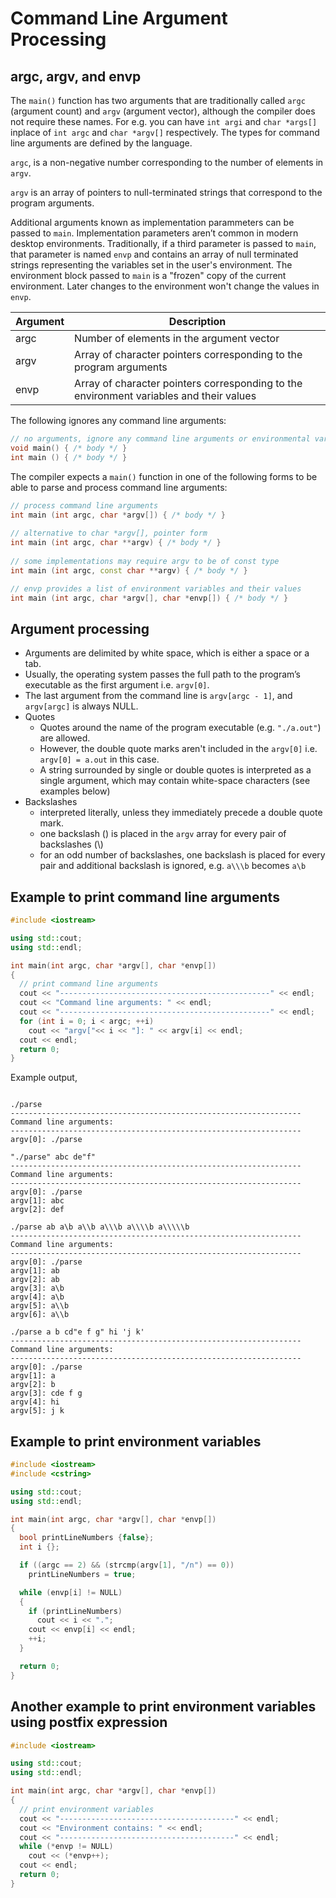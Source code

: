 # Command Line Argument Processing

## argc, argv, and envp
The ```main()``` function has two arguments that are traditionally called ```argc``` (argument count) and ```argv``` (argument vector), although the compiler does not require these names. For e.g. you can have ``int argi`` and ``char *args[]`` inplace of ``int argc`` and ``char *argv[]`` respectively. The types for command line arguments are defined by the language.  
 
 ``argc``, is a non-negative number corresponding to the number of elements in ``argv``.  
 
``argv`` is an array of pointers to null-terminated strings that correspond to the program arguments. 

Additional arguments known as implementation parammeters can be passed to ``main``. Implementation parameters aren’t common in modern desktop environments. Traditionally, if a third parameter is passed to ``main``, that parameter is named ``envp`` and contains an array of null terminated strings representing the variables set in the user's environment. The environment block passed to ``main`` is a "frozen" copy of the current environment. Later changes to the environment won't change the values in ``envp``.
 
| Argument | Description                                                                             |
|----------|-----------------------------------------------------------------------------------------|
| argc     | Number of elements in the argument vector                                               |
| argv     | Array of character pointers corresponding to the program arguments                      |
| envp     | Array of character pointers corresponding to the environment variables and their values |

The following ignores any command line arguments:

```C++
// no arguments, ignore any command line arguments or environmental variables
void main() { /* body */ } 
int main () { /* body */ }
```
The compiler expects a ```main()``` function in one of the following forms to be able to parse and process command line arguments:

```C++
// process command line arguments
int main (int argc, char *argv[]) { /* body */ }
 
// alternative to char *argv[], pointer form
int main (int argc, char **argv) { /* body */ }
 
// some implementations may require argv to be of const type
int main (int argc, const char **argv) { /* body */ }                   

// envp provides a list of environment variables and their values
int main (int argc, char *argv[], char *envp[]) { /* body */ }         
```
## Argument processing
* Arguments are delimited by white space, which is either a space or a tab.
* Usually, the operating system passes the full path to the program’s executable as the first argument i.e. ``argv[0]``.
* The last argument from the command line is ``argv[argc - 1]``, and ``argv[argc]`` is always NULL.
* Quotes
    * Quotes around the name of the program executable (e.g. ``"./a.out"``) are allowed. 
    * However, the double quote marks aren't included in the ``argv[0]`` i.e. ``argv[0] = a.out`` in this case.
    * A string surrounded by single or double quotes is interpreted as a single argument, which may contain white-space characters (see examples below)
 * Backslashes
     * interpreted literally, unless they immediately precede a double quote mark.
     * one backslash (\) is placed in the ``argv`` array for every pair of backslashes (\\)
     * for an odd number of backslashes, one backslash is placed for every pair and additional backslash is ignored, e.g. ``a\\\b`` becomes ``a\b`` 

## Example to print command line arguments
```C++
#include <iostream>

using std::cout;
using std::endl;

int main(int argc, char *argv[], char *envp[])
{
  // print command line arguments
  cout << "-----------------------------------------------" << endl;
  cout << "Command line arguments: " << endl;
  cout << "-----------------------------------------------" << endl;
  for (int i = 0; i < argc; ++i)
    cout << "argv["<< i << "]: " << argv[i] << endl;
  cout << endl;
  return 0;
}
```

Example output,

```Shell

./parse
-----------------------------------------------------------------
Command line arguments: 
-----------------------------------------------------------------
argv[0]: ./parse

"./parse" abc de"f"
-----------------------------------------------------------------
Command line arguments: 
-----------------------------------------------------------------
argv[0]: ./parse
argv[1]: abc
argv[2]: def

./parse ab a\b a\\b a\\\b a\\\\b a\\\\\b
-----------------------------------------------------------------
Command line arguments: 
-----------------------------------------------------------------
argv[0]: ./parse
argv[1]: ab
argv[2]: ab
argv[3]: a\b
argv[4]: a\b
argv[5]: a\\b
argv[6]: a\\b

./parse a b cd"e f g" hi 'j k'
-----------------------------------------------------------------
Command line arguments: 
-----------------------------------------------------------------
argv[0]: ./parse
argv[1]: a
argv[2]: b
argv[3]: cde f g
argv[4]: hi
argv[5]: j k
```

## Example to print environment variables

```C++
#include <iostream>
#include <cstring>

using std::cout;
using std::endl;

int main(int argc, char *argv[], char *envp[])
{
  bool printLineNumbers {false};
  int i {};

  if ((argc == 2) && (strcmp(argv[1], "/n") == 0))
    printLineNumbers = true;

  while (envp[i] != NULL)
  {
    if (printLineNumbers)
      cout << i << ".";
    cout << envp[i] << endl;
    ++i;
  }

  return 0;
}
```

## Another example to print environment variables using postfix expression

```C++
#include <iostream>

using std::cout;
using std::endl;

int main(int argc, char *argv[], char *envp[])
{
  // print environment variables
  cout << "---------------------------------------" << endl;
  cout << "Environment contains: " << endl;
  cout << "---------------------------------------" << endl;
  while (*envp != NULL)
    cout << (*envp++);
  cout << endl;
  return 0;
}
```

